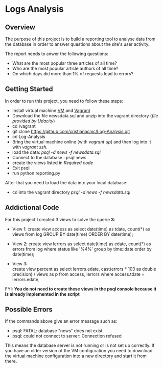 # Logs Analysis


## Overview

The purpose of this project is to build a reporting tool to analyse data from the database in order to answer questions about the site's user activity.

The report needs to anwer the following questions:

- What are the most popular three articles of all time?
- Who are the most popular article authors of all time?
- On which days did more than 1% of requests lead to errors?

## Getting Started

In order to run this project, you need to follow these steps:

- Install virtual machine [VM](https://www.virtualbox.org/wiki/Download_Old_Builds_5_1) and [Vagrant](https://www.vagrantup.com/)
- Download the file newsdata.sql and unzip into the vagrant directory (*file provided by Udacity*)
- cd /vagrant
- git clone https://github.com/cristianacmc/Log-Analysis.git
- cd Log-Analysis
- Bring the virtual machine online (with *vagrant up*) and then log into it with *vagrant ssh*.
- load the data: *psql -d news -f newsdata.sql*
- Connect to the database : psql news
- create the views listed in *Required code*
- Exit psql
- run python reporting.py

After that you need to load the data into your local database:
- cd into the vagrant directory *psql -d news -f newsdata.sql*

## Addictional Code

For this project I created 3 views to solve the querie **3**: 

- View 1:
	create view access as select date(time) as tdate, count(*) as views from log GROUP BY date(time) ORDER BY date(time);

- View 2:
	create view lerrors as select date(time) as edate, count(*) as errors from log where status like '%4%' group by time::date order by date(time);

- View 3:	
    create view percent as select lerrors.edate, cast(errors * 100 as double precision) / views as p from access, lerrors where access.tdate = lerrors.edate;

FYI: **You do not need to create these views in the psql console because it is already implemented in the script**

## Possible Errors

If the commands above give an error message such as:
- psql: FATAL: database "news" does not exist
- psql: could not connect to server: Connection refused

This means the database server is not running or is not set up correctly. If you have an older version of the VM configuration you need to download the virtual machine configuration into a new directory and start it from there.


